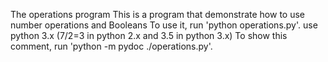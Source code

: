The operations program
This is a program that demonstrate how to use number operations and Booleans
To use it, run 'python operations.py'. use python 3.x (7/2=3 in python 2.x and 3.5 in python 3.x)
To show this comment, run 'python -m pydoc ./operations.py'.
